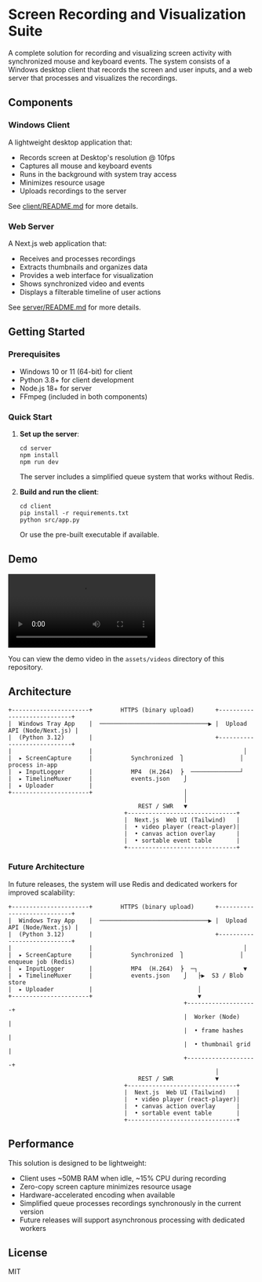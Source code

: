 # Screen Recording and Visualization Suite

A complete solution for recording and visualizing screen activity with synchronized mouse and keyboard events. The system consists of a Windows desktop client that records the screen and user inputs, and a web server that processes and visualizes the recordings.

## Components

### Windows Client

A lightweight desktop application that:
- Records screen at Desktop's resolution @ 10fps
- Captures all mouse and keyboard events
- Runs in the background with system tray access
- Minimizes resource usage
- Uploads recordings to the server

See [client/README.md](client/README.md) for more details.

### Web Server

A Next.js web application that:
- Receives and processes recordings
- Extracts thumbnails and organizes data
- Provides a web interface for visualization
- Shows synchronized video and events
- Displays a filterable timeline of user actions

See [server/README.md](server/README.md) for more details.

## Getting Started

### Prerequisites

- Windows 10 or 11 (64-bit) for client
- Python 3.8+ for client development
- Node.js 18+ for server
- FFmpeg (included in both components)

### Quick Start

1. **Set up the server**:
   ```
   cd server
   npm install
   npm run dev
   ```
   
   The server includes a simplified queue system that works without Redis.

2. **Build and run the client**:
   ```
   cd client
   pip install -r requirements.txt
   python src/app.py
   ```

   Or use the pre-built executable if available.

## Demo

![Demo Video](assets/videos/2025-04-28_06-41-37.mkv)

You can view the demo video in the `assets/videos` directory of this repository.

## Architecture

```
+----------------------+        HTTPS (binary upload)      +----------------------------+
|  Windows Tray App    |  ───────────────────────────────▶ |  Upload API (Node/Next.js) |
|  (Python 3.12)       |                                   +----------------------------+
|                      |                                           │
|  ▸ ScreenCapture     |           Synchronized  ⎫                │ process in-app
|  ▸ InputLogger       |           MP4  (H.264)  ⎬  ──────────────┘
|  ▸ TimelineMuxer     |           events.json    ⎭   
|  ▸ Uploader          |                              
+----------------------+                          │    
                                                  │
                                     REST / SWR   ▼       
                                 +-------------------------------+
                                 |  Next.js  Web UI (Tailwind)   |
                                 |  • video player (react-player)|
                                 |  • canvas action overlay      |
                                 |  • sortable event table       |
                                 +-------------------------------+
```

### Future Architecture

In future releases, the system will use Redis and dedicated workers for improved scalability:

```
+----------------------+        HTTPS (binary upload)      +----------------------------+
|  Windows Tray App    |  ───────────────────────────────▶ |  Upload API (Node/Next.js) |
|  (Python 3.12)       |                                   +----------------------------+
|                      |                                           │
|  ▸ ScreenCapture     |           Synchronized  ⎫                │ enqueue job (Redis)
|  ▸ InputLogger       |           MP4  (H.264)  ⎬  ─┐             ▼
|  ▸ TimelineMuxer     |           events.json    ⎭   ├▶  S3 / Blob store
|  ▸ Uploader          |                              │
+----------------------+                              ▼
                                                  +--------------------+
                                                  |  Worker (Node)     |
                                                  |  • frame hashes    |
                                                  |  • thumbnail grid  |
                                                  +--------------------+
                                                           │
                                     REST / SWR            ▼
                                 +-------------------------------+
                                 |  Next.js  Web UI (Tailwind)   |
                                 |  • video player (react-player)|
                                 |  • canvas action overlay      |
                                 |  • sortable event table       |
                                 +-------------------------------+
```

## Performance

This solution is designed to be lightweight:
- Client uses ~50MB RAM when idle, ~15% CPU during recording
- Zero-copy screen capture minimizes resource usage
- Hardware-accelerated encoding when available
- Simplified queue processes recordings synchronously in the current version
- Future releases will support asynchronous processing with dedicated workers

## License

MIT 